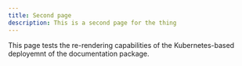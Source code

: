 ```yaml
---
title: Second page
description: This is a second page for the thing
---
```


This page tests the re-rendering capabilities of the Kubernetes-based deployemnt of the documentation package.
